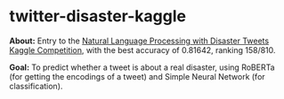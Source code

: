 # twitter-disaster-kaggle

**About:** Entry to the [Natural Language Processing with Disaster Tweets Kaggle Competition](https://www.kaggle.com/competitions/nlp-getting-started), with the best accuracy of 0.81642, ranking 158/810.

**Goal:** To predict whether a tweet is about a real disaster, using RoBERTa (for getting the encodings of a tweet) and Simple Neural Network (for classification). 
